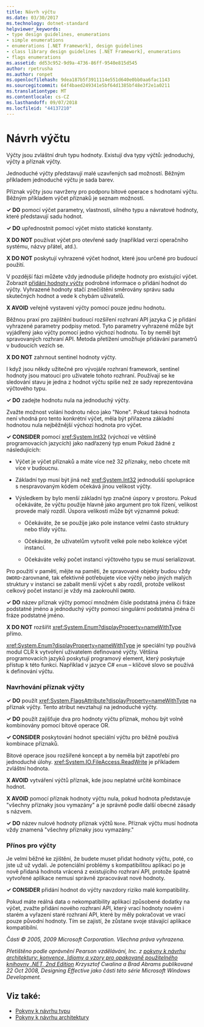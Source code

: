 ```yaml
---
title: Návrh výčtu
ms.date: 03/30/2017
ms.technology: dotnet-standard
helpviewer_keywords:
- type design guidelines, enumerations
- simple enumerations
- enumerations [.NET Framework], design guidelines
- class library design guidelines [.NET Framework], enumerations
- flags enumerations
ms.assetid: dd53c952-9d9a-4736-86ff-9540e815d545
author: rpetrusha
ms.author: ronpet
ms.openlocfilehash: 9dea187b5f3911114e551d640e0bb0aa6fac1143
ms.sourcegitcommit: 64f4baed249341e5bf64d1385bf48e3f2e1a0211
ms.translationtype: MT
ms.contentlocale: cs-CZ
ms.lasthandoff: 09/07/2018
ms.locfileid: "44137210"
---
```

# <a name="enum-design"></a>Návrh výčtu
Výčty jsou zvláštní druh typu hodnoty. Existují dva typy výčtů: jednoduchý, výčty a příznak výčty.  
  
 Jednoduché výčty představují malé uzavřených sad možností. Běžným příkladem jednoduché výčtu je sada barev.  
  
 Příznak výčty jsou navrženy pro podporu bitové operace s hodnotami výčtu. Běžným příkladem výčet příznaků je seznam možností.  
  
 **✓ DO** pomocí výčet parametry, vlastnosti, silného typu a návratové hodnoty, které představují sadu hodnot.  
  
 **✓ DO** upřednostnit pomocí výčet místo statické konstanty.  
  
 **X DO NOT** používat výčet pro otevřené sady (například verzi operačního systému, názvy přátel, atd.).  
  
 **X DO NOT** poskytují vyhrazené výčet hodnot, které jsou určené pro budoucí použití.  
  
 V pozdější fázi můžete vždy jednoduše přidejte hodnoty pro existující výčet. Zobrazit [přidání hodnoty výčty](#add_value) podrobné informace o přidání hodnot do výčty. Vyhrazené hodnoty stačí znečištění směrovány správu sadu skutečných hodnot a vede k chybám uživatelů.  
  
 **X AVOID** veřejně vystavení výčty pomocí pouze jednu hodnotu.  
  
 Běžnou praxí pro zajištění budoucí rozšíření rozhraní API jazyka C je přidání vyhrazené parametry podpisy metod. Tyto parametry vyhrazené může být vyjádřený jako výčty pomocí jedno výchozí hodnotu. To by neměl být spravovaných rozhraní API. Metoda přetížení umožňuje přidávání parametrů v budoucích vezích se.  
  
 **X DO NOT** zahrnout sentinel hodnoty výčty.  
  
 I když jsou někdy užitečné pro vývojáře rozhraní framework, sentinel hodnoty jsou matoucí pro uživatele tohoto rozhraní. Používají se ke sledování stavu je jedna z hodnot výčtu spíše než ze sady reprezentována výčtového typu.  
  
 **✓ DO** zadejte hodnotu nula na jednoduchý výčty.  
  
 Zvažte možnost volání hodnotu něco jako "None". Pokud taková hodnota není vhodná pro tento konkrétní výčet, měla být přiřazena základní hodnotou nula nejběžnější výchozí hodnota pro výčet.  
  
 **✓ CONSIDER** pomocí <xref:System.Int32> (výchozí ve většině programovacích jazycích) jako nadřazený typ enum Pokud žádné z následujících:  
  
-   Výčet je výčet příznaků a máte více než 32 příznaky, nebo chcete mít více v budoucnu.  
  
-   Základní typ musí být jiná než <xref:System.Int32> jednodušší spolupráce s nespravovaným kódem očekává jinou velikost výčty.  
  
-   Výsledkem by bylo menší základní typ značné úspory v prostoru. Pokud očekáváte, že výčtu použije hlavně jako argument pro tok řízení, velikost provede malý rozdíl. Úspora velikosti může být významné pokud:  
  
    -   Očekáváte, že se použije jako pole instance velmi často struktury nebo třídy výčtu.  
  
    -   Očekáváte, že uživatelům vytvořit velké pole nebo kolekce výčet instancí.  
  
    -   Očekáváte velký počet instancí výčtového typu se musí serializovat.  
  
 Pro použití v paměti, mějte na paměti, že spravované objekty budou vždy `DWORD`-zarovnané, tak efektivně potřebujete více výčty nebo jiných malých struktury v instanci se zabalit menší výčet s aby rozdíl, protože velikost celkový počet instancí je vždy má zaokrouhlí `DWORD`.  
  
 **✓ DO** název příznak výčty pomocí množném čísle podstatná jména či fráze podstatné jméno a jednoduchý výčty pomocí singulární podstatná jména či fráze podstatné jméno.  
  
 **X DO NOT** rozšířit <xref:System.Enum?displayProperty=nameWithType> přímo.  
  
 <xref:System.Enum?displayProperty=nameWithType> je speciální typ používá modul CLR k vytvoření uživatelem definované výčty. Většina programovacích jazyků poskytují programový element, který poskytuje přístup k této funkci. Například v jazyce C# `enum` – klíčové slovo se používá k definování výčtu.  
  
<a name="design"></a>   
### <a name="designing-flag-enums"></a>Navrhování příznak výčty  
 **✓ DO** použít <xref:System.FlagsAttribute?displayProperty=nameWithType> na příznak výčty. Tento atribut nevztahují na jednoduché výčty.  
  
 **✓ DO** použít zajišťuje dva pro hodnoty výčtu příznak, mohou být volně kombinovány pomocí bitové operace OR.  
  
 **✓ CONSIDER** poskytování hodnot speciální výčtu pro běžně používá kombinace příznaků.  
  
 Bitové operace jsou rozšířené koncept a by neměla být zapotřebí pro jednoduché úlohy. <xref:System.IO.FileAccess.ReadWrite> je příkladem zvláštní hodnota.  
  
 **X AVOID** vytváření výčtů příznak, kde jsou neplatné určité kombinace hodnot.  
  
 **X AVOID** pomocí příznak hodnoty výčtu nula, pokud hodnota představuje "všechny příznaky jsou vymazány" a je správně podle další obecné zásady s názvem.  
  
 **✓ DO** název nulové hodnoty příznak výčtů `None`. Příznak výčtu musí hodnota vždy znamená "všechny příznaky jsou vymazány."  
  
<a name="add_value"></a>   
### <a name="adding-value-to-enums"></a>Přínos pro výčty  
 Je velmi běžné ke zjištění, že budete muset přidat hodnoty výčtu, poté, co jste už už vydali. Je potenciální problémy s kompatibilitou aplikací po je nově přidaná hodnota vrácená z existujícího rozhraní API, protože špatně vytvořené aplikace nemusí správně zpracovávat nové hodnoty.  
  
 **✓ CONSIDER** přidání hodnot do výčty navzdory riziko malé kompatibility.  
  
 Pokud máte reálná data o nekompatibility aplikací způsobené dodatky na výčet, zvažte přidání nového rozhraní API, který vrací hodnoty novém i starém a vyřazení staré rozhraní API, které by měly pokračovat ve vrací pouze původní hodnoty. Tím se zajistí, že zůstane svoje stávající aplikace kompatibilní.  
  
 *Části © 2005, 2009 Microsoft Corporation. Všechna práva vyhrazena.*  
  
 *Přetištěno podle oprávnění Pearson vzdělávání, Inc. z [pokyny k návrhu architektury: konvence, Idiomy a vzory pro opakovaně použitelného knihovny .NET, 2nd Edition](https://www.informit.com/store/framework-design-guidelines-conventions-idioms-and-9780321545619) Krzysztof Cwalina a Brad Abrams publikované 22 Oct 2008, Designing Effective jako části této série Microsoft Windows Development.*  
  
## <a name="see-also"></a>Viz také:

- [Pokyny k návrhu typu](../../../docs/standard/design-guidelines/type.md)  
- [Pokyny k návrhu architektury](../../../docs/standard/design-guidelines/index.md)
